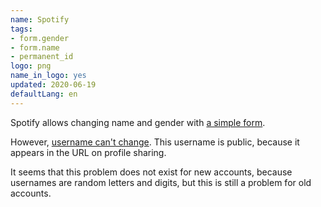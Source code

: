 ```yaml
---
name: Spotify
tags:
- form.gender
- form.name
- permanent_id
logo: png
name_in_logo: yes
updated: 2020-06-19
defaultLang: en
---
```


Spotify allows changing name and gender with [a simple form](https://support.spotify.com/uk/account_payment_help/account_help/edit-your-profile/).

However, [username can't change](https://support.spotify.com/uk/account_payment_help/account_help/change-my-username/).
This username is public, because it appears in the URL on profile sharing.

It seems that this problem does not exist for new accounts,
because usernames are random letters and digits, but this is still a problem
for old accounts.

